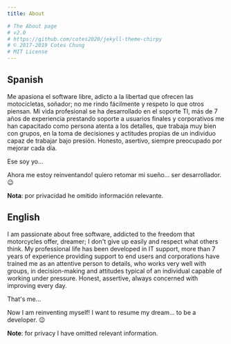```yaml
---
title: About

# The About page
# v2.0
# https://github.com/cotes2020/jekyll-theme-chirpy
# © 2017-2019 Cotes Chung
# MIT License
---
```


## Spanish

Me apasiona el software libre, adicto a la libertad que ofrecen las motocicletas, soñador; no me rindo fácilmente y respeto lo que otros piensan. Mi vida profesional se ha desarrollado en el soporte TI, más de 7 años de experiencia prestando soporte a usuarios finales y corporativos me han capacitado como persona atenta a los detalles, que trabaja muy bien con grupos, en la toma de decisiones y actitudes propias de un individuo capaz de trabajar bajo presión. 
Honesto, asertivo, siempre preocupado por mejorar cada día.

Ese soy yo…

Ahora me estoy reinventando! quiero retomar mi sueño... ser desarrollador. 😉

**Nota**: por privacidad he omitido información relevante.

## English

I am passionate about free software, addicted to the freedom that motorcycles offer, dreamer; I don't give up easily and respect what others think. My professional life has been developed in IT support, more than 7 years of experience providing support to end users and corporations have trained me as an attentive person to details, who works very well with groups, in decision-making and attitudes typical of an individual capable of working under pressure. 
Honest, assertive, always concerned with improving every day.

That's me…

Now I am reinventing myself! I want to resume my dream... to be a developer. 😉

**Note**: for privacy I have omitted relevant information.